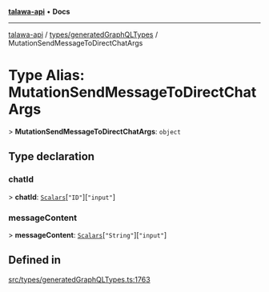 [**talawa-api**](../../../README.md) • **Docs**

***

[talawa-api](../../../modules.md) / [types/generatedGraphQLTypes](../README.md) / MutationSendMessageToDirectChatArgs

# Type Alias: MutationSendMessageToDirectChatArgs

\> **MutationSendMessageToDirectChatArgs**: `object`

## Type declaration

### chatId

\> **chatId**: [`Scalars`](Scalars.md)\[`"ID"`\]\[`"input"`\]

### messageContent

\> **messageContent**: [`Scalars`](Scalars.md)\[`"String"`\]\[`"input"`\]

## Defined in

[src/types/generatedGraphQLTypes.ts:1763](https://github.com/PalisadoesFoundation/talawa-api/blob/c952c7a3bfd4b8b910fbae10313f5402ade5a9d4/src/types/generatedGraphQLTypes.ts#L1763)
